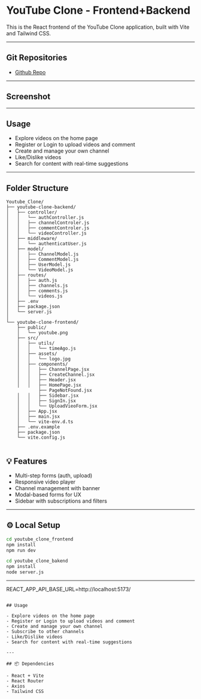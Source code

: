 # YouTube Clone - Frontend+Backend

This is the React frontend of the YouTube Clone application, built with Vite and Tailwind CSS.

---

## Git Repositories

- [Github Repo](https://github.com/bikrambiku00/youtube.git)

---

## Screenshot

---

## Usage

- Explore videos on the home page
- Register or Login to upload videos and comment
- Create and manage your own channel
- Like/Dislike videos
- Search for content with real-time suggestions

---

##  Folder Structure

```
Youtube_Clone/
├── youtube-clone-backend/
│   ├── controller/
│   │   └── authController.js
│   │   ├── channelControler.js
│   │   ├── commentControler.js
│   │   └── videoController.js
│   ├── middleware/
│   │   └── authenticatUser.js
│   ├── model/
│   │   ├── ChannelModel.js
│   │   ├── CommentModel.js
│   │   ├── UserModel.js
│   │   └── VideoModel.js
│   ├── routes/
│   │   ├── auth.js
│   │   ├── channels.js
│   │   ├── comments.js
│   │   └── videos.js
│   ├── .env
│   ├── package.json
│   └── server.js
│
└── youtube-clone-frontend/
    ├── public/
    │   └── youtube.png
    ├── src/
    │   ├── utils/
    │   │   └── timeAgo.js
    │   ├── assets/
    │   │   └── logo.jpg
    │   ├── components/
    │   │   ├── ChannelPage.jsx
    │   │   ├── CreateChannel.jsx
    │   │   ├── Header.jsx
    │   │   ├── HomePage.jsx
            ├── PageNotFound.jsx
    │   │   ├── Sidebar.jsx
    │   │   ├── SignIn.jsx
    │   │   └── UploadVieoForm.jsx
    │   ├── App.jsx
    │   ├── main.jsx
    │   └── vite-env.d.ts
    ├── .env.example
    ├── package.json
    └── vite.config.js


```

## 💡 Features

- Multi-step forms (auth, upload)
- Responsive video player
- Channel management with banner
- Modal-based forms for UX
- Sidebar with subscriptions and filters

---



## ⚙️ Local Setup

```bash
cd youtube_clone_frontend
npm install
npm run dev

cd youtube_clone_bakend
npm install
node server.js 
```

---

REACT_APP_API_BASE_URL=http://localhost:5173/

```

## Usage

- Explore videos on the home page
- Register or Login to upload videos and comment
- Create and manage your own channel
- Subscribe to other channels
- Like/Dislike videos
- Search for content with real-time suggestions

---

## 📦 Dependencies

- React + Vite
- React Router
- Axios
- Tailwind CSS

```